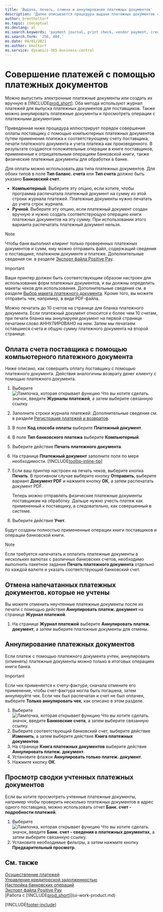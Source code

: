 ```yaml
---
title: 'Выдача, печать, отмена и аннулирование платежных документов'
description: 'Далее описывается процедура выдачи платежных документов с помощью журнала платежей, печать платежных документов и их аннулирование или просмотр операций книги платежей в Business Central.'
author: brentholtorf
ms.topic: conceptual
ms.devlang: al
ms.search.keywords: 'payment journal, print check, vendor payment, creditor, debt, balance due, AP'
ms.search.form: '256, 404,'
ms.date: 04/01/2021
ms.author: bholtorf
ms.service: dynamics-365-business-central
---
```

# <a name="make-check-payments"></a>Совершение платежей с помощью платежных документов

Можно выпустить электронные платежные документы или создать их вручную в [!INCLUDE[prod_short](includes/prod_short.md)]. Оба метода используют журнал платежей для выпуска платежных документов для поставщиков. Также можно аннулировать платежные документы и просмотреть операции с платежными документами.

Приведенная ниже процедура иллюстрирует порядок совершения оплаты поставщику с помощью компьютерных платежных документов путем применения платежа к соответствующему счету поставщика, печати платежного документа и учета платежа как произведенного. В результате создаются положительные операции в книге поставщиков, примененные к отрицательным операциям банковской книги, также физические платежные документы для обработки в банке.

Для оплаты можно использовать два типа платежных документов. Для обоих типов в поле **Тип баланс. счета** или **Тип счета** должно быть указано **Банковский счет**.

- **Компьютерный**. Выберите эту опцию, если хотите, чтобы программа распечатала платежный документ на сумму из этой строки журнала платежей. Платежные документы нужно печатать до учета строк журнала.
- **Ручной**. Выберите эту опцию, если платежный документ создан вручную и нужно создать соответствующую операцию книги платежных документов на эту сумму. При использовании этого варианта распечатать платежный документ нельзя.

> [!NOTE]  
> Чтобы банк выполнил клиринг только проверенных платежных документов и сумм, ему можно отправить файл, содержащий сведения о поставщике, платежном документе и платеже. Дополнительные сведения см. в разделе [Экспорт файла Positive Pay](finance-how-positive-pay.md).

> [!IMPORTANT]
> Ваши принтер должен быть соответствующим образом настроен для использования форм платежных документов, и вы должны определить макеты чеков для использования. Дополнительные сведения см. в разделе [Выбор макета платежного документа](finance-how-define-check-layouts.md). Кроме того, вы можете отправить чек, например, в виде PDF-файла.  

Можно печатать до 10 счетов на странице для бланка платежного документа. Если платежный документ относится к более чем 10 счетам, при печати бланка мы аннулируем документ на первой странице печатаем слово АННУЛИРОВАНО на нем. Затем мы печатаем оставшиеся счета и общую сумму платежного документа на второй странице.

## <a name="to-pay-a-vendor-invoice-with-a-computer-check"></a>Оплата счета поставщика с помощью компьютерного платежного документа

Ниже описано, как совершить оплату поставщику с помощью платежного документа. Действия аналогичны возврату денег клиенту с помощью платежного документа.

1. Выберите ![Лампочка, которая открывает функцию Что вы хотите сделать.](media/ui-search/search_small.png "Что вы хотите сделать") значок, введите **Журналы платежей**, а затем выберите связанную ссылку.
2. Заполните строки журнала платежей. Дополнительные сведения см. в разделе [Регистрация платежей и возвратов](payables-how-post-payments-refunds.md).
3. В поле **Код способа оплаты** выберите **Платежный документ**.
4. В поле **Тип банковского платежа** выберите **Компьютерный**.
5. Выберите действие **Печать платежного документа**.
6. На странице **Платежный документ** заполните поля по мере необходимости. [!INCLUDE[tooltip-inline-tip](includes/tooltip-inline-tip_md.md)]
7. Если ваш принтер настроен на печать чеков, выберите кнопка **Печать**. В противном случае выберите кнопку **Отправить**, выберите вариант **Документ PDF** и нажмите кнопку **ОК**, а затем распечатать документ PDF.

    Теперь можно отправлять физические платежные документы поставщикам на обработку. Дальше нужно учесть платеж как примененный к поставщику, а следовательно, как совершенный в системе.
8. Выберите действие **Учет**.

Будут созданы полностью примененные операции книги поставщиков и операции банковской книги.

> [!NOTE]  
> Если требуется напечатать и оплатить платежные документы в нескольких валютах с различных банковских счетов, необходимо выполнить пакетное задание **Печать платежного документа** отдельно по каждой валюте и указать соответствующий банковский счет.

## <a name="to-cancel-printed-checks-that-are-not-posted"></a>Отмена напечатанных платежных документов. которые не учтены

Вы можете отменить неучтенные платежные документы после их печати с помощью действия **Аннулировать платеж. документ** на странице **Журнал платежей**.

1. На странице **Журнал платежей** выберите **Аннулировать платеж. документ**, а затем выберите платежные документы для отмены.

## <a name="to-void-checks"></a>Аннулирование платежных документов

Если платеж с помощью платежного документа учтен, аннулировать (отменять) платежные документы можно только в итоговых операциях книги банка.

> [!IMPORTANT]
> Если чек применяется к счету-фактуре, сначала отмените его применение, чтобы счет-фактура могла быть погашена, затем аннулируйте чек. Если чек был распечатан и счет не был оплачен, выберите **Только аннулировать чек**, как описано в этом разделе.

1. Выберите ![Лампочка, которая открывает функцию Что вы хотите сделать.](media/ui-search/search_small.png "Что вы хотите сделать") значок, введите **Банковские счета**, а затем выберите связанную ссылку.
2. Выберите соответствующий банковский счет, выберите действие **Изменить**, а затем выберите действие **Книга платежных документов**.
3. На странице **Книга платежных документов** выберите действие **Аннулировать платеж. документ**.
4. Установите флажок **Аннулировать только платеж. документ**.
5. Нажмите кнопку **ОК**.

## <a name="to-view-a-summary-of-posted-checks"></a>Просмотр сводки учтенных платежных документов

Если вы хотите просмотреть учтенные платежные документы, например чтобы проверить несколько платежных документов в адрес одного поставщика, можно использовать отчет **Банк. счет - подробности платежей**.
1. Выберите ![Лампочка, которая открывает функцию Что вы хотите сделать.](media/ui-search/search_small.png "Что вы хотите сделать") значок, введите **Банк. счет - сведения о платежных документах**, а затем выберите связанную ссылку.
2. Установите необходимые фильтры, а затем нажмите кнопку **Предварительный просмотр**.

## <a name="see-also"></a>См. также

[Осуществление платежей](payables-make-payments.md)  
[Управление кредиторской задолженностью](payables-manage-payables.md)  
[Настройка банковских операций](bank-setup-banking.md)  
[Экспорт файла Positive Pay](finance-how-positive-pay.md)  
[Работа с [!INCLUDE[prod_short](includes/prod_short.md)]](ui-work-product.md)  


[!INCLUDE[footer-include](includes/footer-banner.md)]
